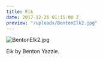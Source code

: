 ```yaml
---
title: Elk
date: 2017-12-26 01:15:00 Z
preview: "/uploads/BentonElk2.jpg"
---
```


![BentonElk2.jpg](/uploads/BentonElk2.jpg)

Elk by Benton Yazzie.